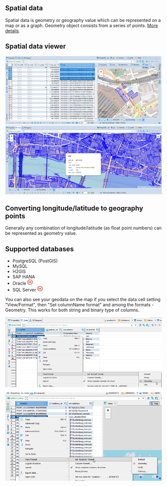 ## Spatial data

Spatial data is geometry or geography value which can be represented on a map or as a graph. Geometry object consists from a series of points. <a href="https://en.wikipedia.org/wiki/Spatial_database">More details</a>.

## Spatial data viewer

![](images/ug/Data-view-gis.png)
![](images/ug/Data-view-gis-presentation.png)

## Converting longitude/latitude to geography points

Generally any combination of longitude/latitude (as float point numbers) can be represented as geometry value.

## Supported databases

- PostgreSQL (PostGIS)
- MySQL
- H2GIS
- SAP HANA
- Oracle <img src="images/ee.png" vspace="0" border="0" height="18"/>
- SQL Server <img src="images/ee.png" vspace="0" border="0" height="18"/>

You can also see your geodata on the map if you select the data cell setting "View/Format", then "Set columnName format" and among the formats - Geometry. 
This works for both string and binary type of columns.

![](images/ug/Data-view-gis-string-to-spatial.png)

![](images/ug/Data-view-gis-binary-to-spatial.png)
